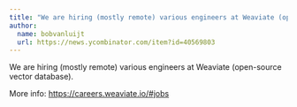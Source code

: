 ```yaml
---
title: "We are hiring (mostly remote) various engineers at Weaviate (open-source vector database)."
author:
  name: bobvanluijt
  url: https://news.ycombinator.com/item?id=40569803
---
```

We are hiring (mostly remote) various engineers at Weaviate (open-source vector database).

More info: <a href="https:&#x2F;&#x2F;careers.weaviate.io&#x2F;#jobs" rel="nofollow">https:&#x2F;&#x2F;careers.weaviate.io&#x2F;#jobs</a>
